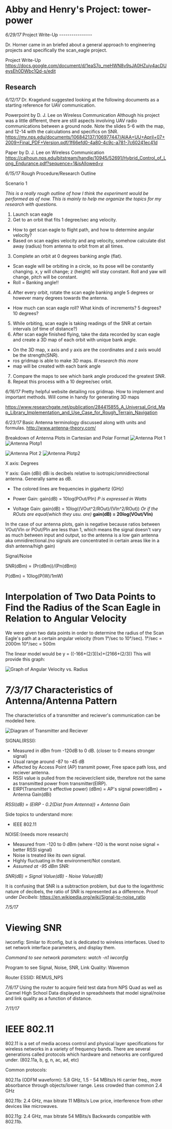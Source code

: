 Abby and Henry's  Project: tower-power
====================================

*6/29/17* Project Write-Up
          ----------------

Dr. Horner came in an briefed about a general approach to engineering projects and specifically the scan_eagle project.
 
Project Write-Up <https://docs.google.com/document/d/1eaS7o_meHWN8v9sJA0HZuiy4acDUeysEh0DWbc1Qd-s/edit>




Research
--------

*6/12/17* Dr. Kragelund suggested looking at the following documents as a starting reference for UAV communication.

Powerpoint by D. J. Lee on Wireless Communication
Although his project was a little different, there are still aspects involving UAV radio communications between a ground node.
Note the slides 5-6 with the map, and 12-14 with the calculations and specifics on SNR.
<https://my.nps.edu/documents/106842137/106977447/AIAA+UU+April+07+2009+Final_PDF+Version.pdf/1f66efd0-4a80-4c9c-a781-7c60241ec41d>

Paper by D. J. Lee on Wireless Communication
<https://calhoun.nps.edu/bitstream/handle/10945/52691/Hybrid_Control_of_Long_Endurance.pdf?sequence=1&isAllowed=y>

*6/15/17* Rough Procedure/Research Outline

Scenario 1

*This is a really rough outline of how I think the experiment would be performed as of now. This is mainly to help me organize the topics for my research with questions.*
1. Launch scan eagle
2. Get to an orbit that fits 1 degree/sec ang velocity.
  - How to get scan eagle to flight path, and how to determine angular velocity?
  - Based on scan eagles velocity and ang velocity, somehow calculate dist away (radius) from antenna to orbit from at all times.
3. Complete an orbit at 0 degrees banking angle (flat).
  - Scan eagle will be orbiting in a circle, so its pose will be constantly changing. x, y will change; z (height) will stay constant. Roll and yaw will change, pitch will be constant.
  - Roll = Banking angle!!
4. After every orbit, rotate the scan eagle banking angle 5 degrees or however many degrees towards the antenna.
  - How much can scan eagle roll? What kinds of increments? 5 degrees? 10 degrees?
5. While orbiting, scan eagle is taking readings of the SNR at certain intervals (of time of distance?)
6. After scan eagle finished flying, take the data recorded by scan eagle and create a 3D map of each orbit with unique bank angle.
  - On the 3D map, x axis and y axis are the coordinates and z axis would be the strength(SNR).
  - ros gridmap is able to make 3D maps. *Ill research this more*
  - map will be created with each bank angle
7. Compare the maps to see which bank angle produced the greatest SNR.
8. Repeat this process with a 10 degree/sec orbit.

*6/16/17* Pretty helpful website detailing ros gridmap. How to implement and important methods.
Will come in handy for generating 3D maps

<https://www.researchgate.net/publication/284415855_A_Universal_Grid_Map_Library_Implementation_and_Use_Case_for_Rough_Terrain_Navigation>

*6/23/17* Basic Antenna terminology discussed along with units and formulas.
<http://www.antenna-theory.com/>

Breakdown of Antenna Plots in Cartesian and Polar Format
![Antenna Plot 1](antennaplot1.png "Graph of Antenna Plot 1")
![Antenna Plotp1](antennaplotp1.png "Graph of Antenna Plot 1")

![Antenna Plot 2](antennaplot2.png "Graph of Antenna Plot 2")
![Antenna Plotp2](antennaplotp2.png "Graph of Antenna Plot 2")

X axis: Degrees

Y axis: Gain (dBi) dBi is decibels relative to isotropic/omnidirectional antenna. Generally same as dB.

- The colored lines are frequencies in gigahertz (GHz)

- Power Gain: gain(dB) = 10log(POut/PIn) *P is expressed in Watts*

- Voltage Gain: gain(dB) = 10log((VOut^2/ROut)/(VIn^2/ROut))   *Or if the ROuts are equal(which they usu. are)*
__gain(dB) = 20log(VOut/VIn)__

In the case of our antenna plots, gain is negative because ratios between VOut/VIn or POut/PIn are less than 1, which means the signal doesn't vary as much between input and output, so the antenna is a low gain antenna aka omnidirectional.(no signals are concentrated in certain areas like in a dish antenna/high gain)

Signal/Noise

SNR(dBm) = (Pr(dBm))/(Pn(dBm))

P(dBm) = 10log(P(W)/1mW)


Interpolation of Two Data Points to Find the Radius of the Scan Eagle in Relation to Angular Velocity
=====================================================================================================
We were given two data points in order to determine the radius of the Scan Eagle's path at a certain angular velocity (from 1&deg;/sec to 10&deg;/sec).
1&deg;/sec = 2000m
10&deg;/sec = 500m

The linear model would be y = ((-166+(2/3))x)+(2166+(2/3))
This will provide this graph:

![Graph of Angular Velocity vs. Radius](avelocity_vs_radius.png "Graph of Angular Velocity vs. Radius")

*7/3/17* 
Characteristics of Antenna/Antenna Pattern
==========================================

The characteristics of a transmitter and reciever's communication can be modeled here.

![Diagram of Transmitter and Reciever](antennaDiagram.jpg "Diagram of Antenna Communication")

SIGNAL(RSSI):
- Measured in dBm from -120dB to 0 dB. (closer to 0 means stronger signal)
- Usual range around -87 to -45 dB
- Affected by Access Point (AP) transmit power, Free space path loss, and reciever antenna.
- RSSI value is pulled from the reciever/client side, therefore not the same as transmitted power from transmitter(EIRP).
- EIRP(Transmitter's effective power) (dBm) = AP's signal power(dBm) + Antenna Gain(dBi)

_RSSI(dB) = (EIRP - 0.2(Dist from Antenna)) + Antenna Gain_


Side topics to understand more:

- IEEE 802.11

NOISE:(needs more research)
- Measured from -120 to 0 dBm (where -120 is the worst noise signal = better RSSI signal)
- Noise is treated like its own signal. 
- Highly fluctuating in the environment/Not constant.
- _Assumed at -95 dBm_
SNR:

_SNR(dB) = Signal Value(dB) - Noise Value(dB)_

It is confusing that SNR is a subtraction problem, but due to the logarithmic nature of decibels, the ratio of SNR is represented as a difference.
Proof under *Decibels*: <https://en.wikipedia.org/wiki/Signal-to-noise_ratio>

*7/5/17*

Viewing SNR
===========

iwconfig: Similar to ifconfig, but is dedicated to wireless interfaces. Used to set network interface parameters, and display them.

_Command to see network parameters: watch -n1 iwconfig_

Program to see Signal, Noise, SNR, Link Quality: Wavemon

Router ESSID: REMUS_NPS

*7/6/17*
Using the router to acquire field test data from NPS Quad as well as Carmel High School
Data displayed in spreadsheets that model signal/noise and link quality as a function of distance.

*7/11/17*

IEEE 802.11
===========

802.11 is a set of media access control and physical layer specifications for wireless networks in a variety of frequency bands. There are several generations called protocols which hardware and networks are configured under. (802.11a, b, g, n, ac, ad, etc)

Common protocols:

802.11a (ODFM waveform): 5.8 GHz, 1.5 - 54 MBits/s
Hi carrier freq., more absorbance through objects/lower range. Less crowded than common 2.4 GHz

802.11b: 2.4 GHz, max bitrate 11 MBits/s
Low price, interference from other devices like microwaves.

802.11g: 2.4 GHz, max bitrate 54 MBits/s
Backwards compatible with 802.11b.


